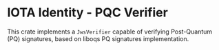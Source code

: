 IOTA Identity - PQC Verifier
===

This crate implements a `JwsVerifier` capable of verifying Post-Quantum (PQ) signatures, based on liboqs PQ signatures implementation.